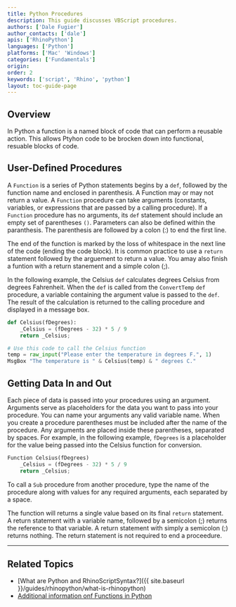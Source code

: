 ```yaml
---
title: Python Procedures
description: This guide discusses VBScript procedures.
authors: ['Dale Fugier']
author_contacts: ['dale']
apis: ['RhinoPython']
languages: ['Python']
platforms: ['Mac' 'Windows']
categories: ['Fundamentals']
origin: 
order: 2
keywords: ['script', 'Rhino', 'python']
layout: toc-guide-page
---
```


 
## Overview

In Python a function is a named block of code that can perform a reusable action.  This allows Ptyhon code to be brocken down into functional, resuable blocks of code.

## User-Defined Procedures

A `Function` is a series of Python statements begins by a `def`, followed by the function name and enclosed in parenthesis. A Function may or may not return a value.  A `Function` procedure can take arguments (constants, variables, or expressions that are passed by a calling procedure).  If a `Function` procedure has no arguments, its `def` statement should include an empty set of parentheses `()`.  Parameters can also be defined within the paranthesis.  The parenthesis are followed by a colon (:) to end the first line.

The end of the function is marked by the loss of whitespace in the next line of the code (ending the code block). It is common practice to use a `return` statement followed by the arguement to return a value. You amay also finish a funtion with a return stanement and a simple colon (;).

In the following example, the Celsius `def` calculates degrees Celsius from degrees Fahrenheit. When the `def` is called from the `ConvertTemp` `def` procedure, a variable containing the argument value is passed to the `def`.  The result of the calculation is returned to the calling procedure and displayed in a message box.

```python
def Celsius(fDegrees):
	_Celsius = (fDegrees - 32) * 5 / 9
    return _Celsius;

# Use this code to call the Celsius function
temp = raw_input("Please enter the temperature in degrees F.", 1)
MsgBox "The temperature is " & Celsius(temp) & " degrees C."

```

## Getting Data In and Out

Each piece of data is passed into your procedures using an argument.  Arguments serve as placeholders for the data you want to pass into your procedure.  You can name your arguments any valid variable name.  When you create a procedure parentheses must be included after the name of the procedure.  Any arguments are placed inside these parentheses, separated by spaces.  For example, in the following example, `fDegrees` is a placeholder for the value being passed into the Celsius function for conversion.

```python
Function Celsius(fDegrees)
	_Celsius = (fDegrees - 32) * 5 / 9
    return _Celsius;
```

To call a `Sub` procedure from another procedure, type the name of the procedure along with values for any required arguments, each separated by a space. 

The function will returns a single value based on its final `return` statement. A return statement with a variable name, followed by a semicolon (;) returns the reference to that variable. A return statement with simply a semicolon (;) returns nothing. The return statement is not required to end a proceedure.

---

## Related Topics

- [What are Python and RhinoScriptSyntax?]({{ site.baseurl }}/guides/rhinopython/what-is-rhinopython)
- [Additional information onf Functions in Python](https://www.tutorialspoint.com/python/python_functions.htm)
